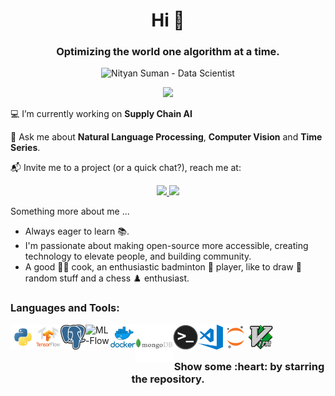 <h1 align="center">Hi 👋</h1>

<h3 align="center">Optimizing the world one algorithm at a time.</h3>

<p align="center"><img src="https://github.githubassets.com/images/modules/notifications/inbox-zero.svg" alt="Nityan Suman - Data Scientist"/></p>

<p align="center">
  <img align src="https://github-profile-trophy.vercel.app/?username=nityansuman&column=3&rank=SSS,SS,S,AAA,AA,A" />
</p>

<!--
<p align="center">
  <img height="180em" src="https://github-readme-streak-stats.herokuapp.com/?user=nityansuman&hide_border=true" />
</p>
-->

:computer: I’m currently working on **Supply Chain AI**

:speech_balloon: Ask me about	**Natural Language Processing**, **Computer Vision** and **Time Series**.

:mailbox_with_mail: Invite me to a project (or a quick chat?), reach me at:

<p align="center">
  <a href="mailto:nityan.suman@gmail.com" alt="Gmail">
    <img src="https://img.shields.io/badge/-Gmail-FF0000?style=flat-square&labelColor=FF0000&logo=gmail&logoColor=white&link=mailto:nityan.suman@gmail.com" />
  </a>
  
  <a href="https://www.linkedin.com/in/kumar-nityan-suman/" alt="Linkedin">
      <img src="https://img.shields.io/badge/-Linkedin-0e76a8?style=flat-square&logo=Linkedin&logoColor=white&link=https://www.linkedin.com/in/kumar-nityan-suman/" />
  </a>
</p>

Something more about me ...
- Always eager to learn :books:.
- I'm passionate about making open-source more accessible, creating technology to elevate people, and building community.
- A good :man_cook: cook, an enthusiastic badminton :badminton: player, like to draw :art: random stuff and a chess :chess_pawn: enthusiast.

### Languages and Tools:

<img align="left" alt="Python 3" width="40px" src="https://raw.githubusercontent.com/github/explore/80688e429a7d4ef2fca1e82350fe8e3517d3494d/topics/python/python.png" />

<img align="left" alt="TensorFlow" width="40px" src="https://raw.githubusercontent.com/github/explore/80688e429a7d4ef2fca1e82350fe8e3517d3494d/topics/tensorflow/tensorflow.png" />

<img align="left" alt="PostSQL" width="40px" src="https://raw.githubusercontent.com/github/explore/80688e429a7d4ef2fca1e82350fe8e3517d3494d/topics/postgresql/postgresql.png" />

<img align="left" alt="ML-Flow" width="40px" src="https://avatars0.githubusercontent.com/u/39938107?s=200&v=4" />

<img align="left" alt="Docker" width="40px" src="https://raw.githubusercontent.com/github/explore/80688e429a7d4ef2fca1e82350fe8e3517d3494d/topics/docker/docker.png" />

<img align="left" alt="MongoDB" width="60px" src="https://raw.githubusercontent.com/github/explore/80688e429a7d4ef2fca1e82350fe8e3517d3494d/topics/mongodb/mongodb.png" />

<img align="left" alt="Terminal" width="40px" src="https://raw.githubusercontent.com/github/explore/80688e429a7d4ef2fca1e82350fe8e3517d3494d/topics/terminal/terminal.png" />

<img align="left" alt="Visual Studio Code" width="40px" src="https://raw.githubusercontent.com/github/explore/80688e429a7d4ef2fca1e82350fe8e3517d3494d/topics/visual-studio-code/visual-studio-code.png" />

<img align="left" alt="Jupyter Notebook" width="40px" src="https://raw.githubusercontent.com/github/explore/80688e429a7d4ef2fca1e82350fe8e3517d3494d/topics/jupyter-notebook/jupyter-notebook.png" />

<img align="left" alt="Vim" width="40px" src="https://raw.githubusercontent.com/github/explore/80688e429a7d4ef2fca1e82350fe8e3517d3494d/topics/vim/vim.png" />

<br>
<br>

<h3 align="center">
  Show some :heart: by starring the repository.
</h3>
